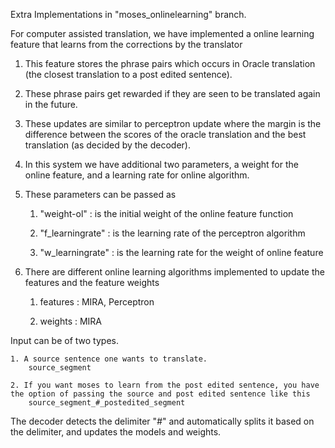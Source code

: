 
Extra Implementations in "moses_onlinelearning" branch. 

For computer assisted translation, we have implemented a online learning feature that learns from the corrections by the translator

1. This feature stores the phrase pairs which occurs in Oracle translation (the closest translation to a post edited sentence).
2. These phrase pairs get rewarded if they are seen to be translated again in the future.
3. These updates are similar to perceptron update where the margin is the difference between the scores of the oracle translation and the best translation (as decided by the decoder).
4. In this system we have additional two parameters, a weight for the online feature, and a learning rate for online algorithm. 
5. These parameters can be passed as

	1. "weight-ol" : is the initial weight of the online feature function
	
	2. "f_learningrate" : is the learning rate of the perceptron algorithm

	3. "w_learningrate" : is the learning rate for the weight of online feature

6. There are different online learning algorithms implemented to update the features and the feature weights

	1. features : MIRA, Perceptron 

	2. weights : MIRA

Input can be of two types.

	1. A source sentence one wants to translate. 
		source_segment

	2. If you want moses to learn from the post edited sentence, you have the option of passing the source and post edited sentence like this
		source_segment_#_postedited_segment

The decoder detects the delimiter "_#_" and automatically splits it based on the delimiter, and updates the models and weights.


